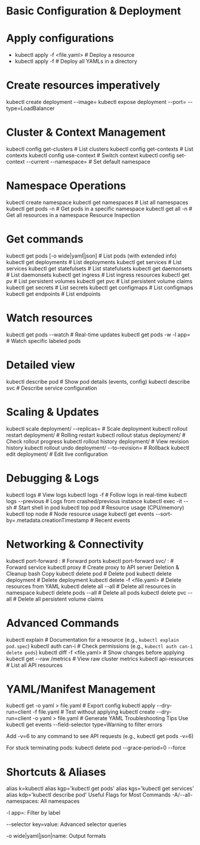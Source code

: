 # Basic Configuration & Deployment

# Apply configurations
- kubectl apply -f <file.yaml>          # Deploy a resource
- kubectl apply -f <directory/>         # Deploy all YAMLs in a directory

# Create resources imperatively
kubectl create deployment <name> --image=<image>
kubectl expose deployment <name> --port=<port> --type=LoadBalancer

# Cluster & Context Management
kubectl config get-clusters           # List clusters
kubectl config get-contexts            # List contexts
kubectl config use-context <context>   # Switch context
kubectl config set-context --current --namespace=<ns> # Set default namespace

# Namespace Operations
kubectl create namespace <ns-name>
kubectl get namespaces                 # List all namespaces
kubectl get pods -n <ns-name>          # Get pods in a specific namespace
kubectl get all -n <ns-name>           # Get all resources in a namespace
Resource Inspection

# Get commands
kubectl get pods [-o wide|yaml|json]   # List pods (with extended info)
kubectl get deployments               # List deployments
kubectl get services                  # List services
kubectl get statefulsets              # List statefulsets
kubectl get daemonsets                # List daemonsets
kubectl get ingress                   # List ingress resources
kubectl get pv                        # List persistent volumes
kubectl get pvc                       # List persistent volume claims
kubectl get secrets                   # List secrets
kubectl get configmaps                # List configmaps
kubectl get endpoints                 # List endpoints

# Watch resources
kubectl get pods --watch              # Real-time updates
kubectl get pods -w -l app=<label>    # Watch specific labeled pods

# Detailed view
kubectl describe pod <pod-name>       # Show pod details (events, config)
kubectl describe svc <service-name>   # Describe service configuration

# Scaling & Updates
kubectl scale deployment/<name> --replicas=<number>  # Scale deployment
kubectl rollout restart deployment/<name>           # Rolling restart
kubectl rollout status deployment/<name>           # Check rollout progress
kubectl rollout history deployment/<name>          # View revision history
kubectl rollout undo deployment/<name> --to-revision=<number>  # Rollback
kubectl edit deployment/<name>                    # Edit live configuration

# Debugging & Logs
kubectl logs <pod-name>               # View logs
kubectl logs -f <pod-name>            # Follow logs in real-time
kubectl logs --previous <pod-name>    # Logs from crashed/previous instance
kubectl exec -it <pod-name> -- sh     # Start shell in pod
kubectl top pod <pod-name>            # Resource usage (CPU/memory)
kubectl top node                       # Node resource usage
kubectl get events --sort-by=.metadata.creationTimestamp  # Recent events

# Networking & Connectivity
kubectl port-forward <pod-name> <local-port>:<pod-port>  # Forward ports
kubectl port-forward svc/<service> <local-port>:<service-port> # Forward service
kubectl proxy                        # Create proxy to API server
Deletion & Cleanup
bash
Copy
kubectl delete pod <pod-name>         # Delete pod
kubectl delete deployment <name>      # Delete deployment
kubectl delete -f <file.yaml>         # Delete resources from YAML
kubectl delete all --all             # Delete all resources in namespace
kubectl delete pods --all            # Delete all pods
kubectl delete pvc --all             # Delete all persistent volume claims

# Advanced Commands
kubectl explain <resource>           # Documentation for a resource (e.g., `kubectl explain pod.spec`)
kubectl auth can-i <verb> <resource> # Check permissions (e.g., `kubectl auth can-i delete pods`)
kubectl diff -f <file.yaml>          # Show changes before applying
kubectl get --raw /metrics           # View raw cluster metrics
kubectl api-resources               # List all API resources

# YAML/Manifest Management
kubectl get <resource> <name> -o yaml > file.yaml  # Export config
kubectl apply --dry-run=client -f file.yaml        # Test without applying
kubectl create <resource> <name> --dry-run=client -o yaml > file.yaml # Generate YAML
Troubleshooting Tips
Use kubectl get events --field-selector type=Warning to filter errors

Add -v=6 to any command to see API requests (e.g., kubectl get pods -v=6)

For stuck terminating pods: kubectl delete pod <name> --grace-period=0 --force

# Shortcuts & Aliases
alias k=kubectl
alias kgp='kubectl get pods'
alias kgs='kubectl get services'
alias kdp='kubectl describe pod'
Useful Flags for Most Commands
-A/--all-namespaces: All namespaces

-l app=<label>: Filter by label

--selector key=value: Advanced selector queries

-o wide|yaml|json|name: Output formats
